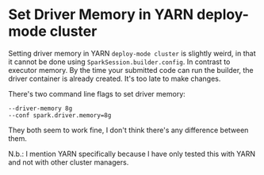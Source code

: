 Set Driver Memory in YARN deploy-mode cluster
=============================================

Setting driver memory in YARN `deploy-mode cluster` is slightly weird, in that it cannot be done using `SparkSession.builder.config`.
In contrast to executor memory. By the time your submitted code can run the builder, the driver container is already created. It's too late to make changes.

There's two command line flags to set driver memory:

```
--driver-memory 8g
--conf spark.driver.memory=8g
```

They both seem to work fine, I don't think there's any difference between them.

N.b.: I mention YARN specifically because I have only tested this with YARN and not with other cluster managers.
